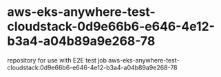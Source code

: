 # aws-eks-anywhere-test-cloudstack-0d9e66b6-e646-4e12-b3a4-a04b89a9e268-78
repository for use with E2E test job aws-eks-anywhere-test-cloudstack:0d9e66b6-e646-4e12-b3a4-a04b89a9e268-78
